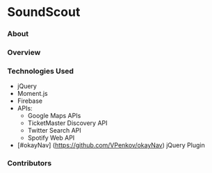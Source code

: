 # SoundScout

### About

### Overview

### Technologies Used
  * jQuery
  * Moment.js
  * Firebase
  * APIs:
    * Google Maps APIs
    * TicketMaster Discovery API
    * Twitter Search API
    * Spotify Web API
  * [#okayNav] (https://github.com/VPenkov/okayNav) jQuery Plugin
  
### Contributors



